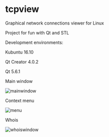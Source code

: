 # tcpview

Graphical network connections viewer for Linux

Project for fun with Qt and STL

Development environments:

Kubuntu 16.10

Qt Creator 4.0.2

Qt 5.6.1



Main window

![mainwindow](https://user-images.githubusercontent.com/29524958/27342736-032ae40a-55af-11e7-9145-6c371ed01de3.png)

Context menu

![menu](https://user-images.githubusercontent.com/29524958/27342774-221bda36-55af-11e7-9f3f-99c881607f08.png)

Whois

![whoiswindow](https://user-images.githubusercontent.com/29524958/27342800-313bbaa4-55af-11e7-9765-ad1db179faff.png)




